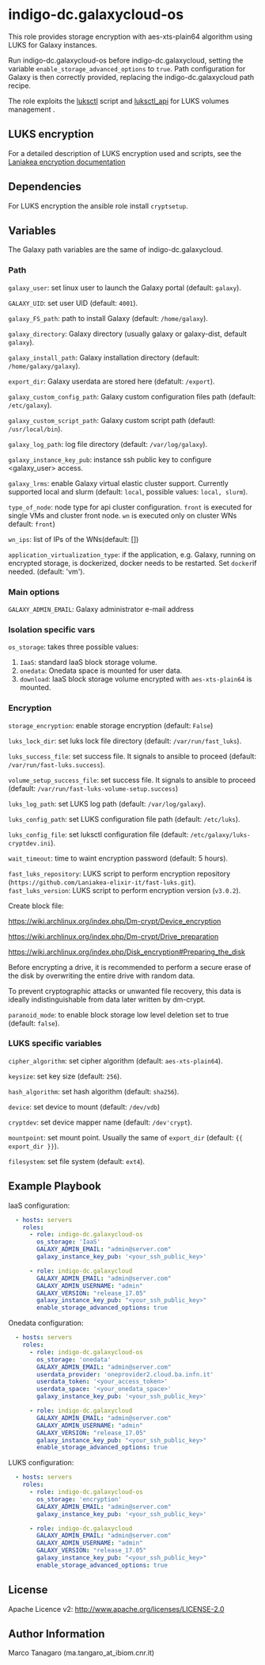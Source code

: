 indigo-dc.galaxycloud-os
========================
This role provides storage encryption with aes-xts-plain64 algorithm using LUKS for Galaxy instances.

Run indigo-dc.galaxycloud-os before indigo-dc.galaxycloud, setting the variable ``enable_storage_advanced_options`` to ``true``. Path configuration for Galaxy is then correctly provided, replacing the indigo-dc.galaxycloud path recipe.

The role exploits the [luksctl](https://github.com/Laniakea-elixir-it/luksctl) script and [luksctl_api](https://github.com/Laniakea-elixir-it/luksctl_api) for LUKS volumes management .

LUKS encryption
---------------
For a detailed description of LUKS encryption used and scripts, see the [Laniakea encryption documentation](https://laniakea.readthedocs.io/en/latest/admin_documentation/encryption/encryption.html)

Dependencies
------------

For LUKS encryption the ansible role install ``cryptsetup``.

Variables
---------
The Galaxy path variables are the same of indigo-dc.galaxycloud.

### Path ###

``galaxy_user``: set linux user to launch the Galaxy portal (default: ``galaxy``).

``GALAXY_UID``: set user UID (default: ``4001``).

``galaxy_FS_path``: path to install Galaxy (default: ``/home/galaxy``).

``galaxy_directory``: Galaxy directory (usually galaxy or galaxy-dist, default ``galaxy``).

``galaxy_install_path``: Galaxy installation directory (default: ``/home/galaxy/galaxy``).

``export_dir``: Galaxy userdata are stored here (defatult: ``/export``).

``galaxy_custom_config_path``: Galaxy custom configuration files path (default: ``/etc/galaxy``).

``galaxy_custom_script_path``: Galaxy custom script path (defautl: ``/usr/local/bin``).

``galaxy_log_path``: log file directory (default: ``/var/log/galaxy``).

``galaxy_instance_key_pub``: instance ssh public key to configure <galaxy_user> access.

``galaxy_lrms``: enable  Galaxy virtual elastic cluster support. Currently supported local and slurm (default: ``local``, possible values: ``local, slurm``).

``type_of_node``: node type for api cluster configuration. ``front`` is executed for single VMs and cluster front node. ``wn`` is executed only on cluster WNs default: ``front``)

``wn_ips``: list of IPs of the WNs(default: [])

``application_virtualization_type``: if the application, e.g. Galaxy, running on encrypted storage, is dockerized, docker needs to be restarted. Set ``docker``if needed. (default: 'vm').

### Main options ###

``GALAXY_ADMIN_EMAIL``: Galaxy administrator e-mail address

### Isolation specific vars ###

``os_storage``: takes three possible values:

  1. ``IaaS``: standard IaaS block storage volume.
  2. ``onedata``: Onedata space is mounted for user data.
  3. ``download``: IaaS block storage volume encrypted with ``aes-xts-plain64`` is mounted.

### Encryption ###

``storage_encryption``: enable storage encryption (default: ``False``)

``luks_lock_dir``: set luks lock file directory (default: ``/var/run/fast_luks``).

``luks_success_file``: set success file. It signals to ansible to proceed (default: ``/var/run/fast-luks.success``).

``volume_setup_success_file``: set success file. It signals to ansible to proceed (default: ``/var/run/fast-luks-volume-setup.success``)

``luks_log_path``: set LUKS log path (default: ``/var/log/galaxy``).

``luks_config_path``: set LUKS configuration file path (default: ``/etc/luks``).

``luks_config_file``: set luksctl configuration file (default: ``/etc/galaxy/luks-cryptdev.ini``).

``wait_timeout``: time to waint encryption password (default: 5 hours).

``fast_luks_repository``: LUKS script to perform encryption repository (``https://github.com/Laniakea-elixir-it/fast-luks.git``).
``fast_luks_version``: LUKS script to perform encryption version (``v3.0.2``).

Create block file:

https://wiki.archlinux.org/index.php/Dm-crypt/Device_encryption

https://wiki.archlinux.org/index.php/Dm-crypt/Drive_preparation

https://wiki.archlinux.org/index.php/Disk_encryption#Preparing_the_disk

Before encrypting a drive, it is recommended to perform a secure erase of the disk by overwriting the entire drive with random data.

To prevent cryptographic attacks or unwanted file recovery, this data is ideally indistinguishable from data later written by dm-crypt.

``paranoid_mode``: to enable block storage low level deletion set to true (default: ``false``).

### LUKS specific variables ###

``cipher_algorithm``: set cipher algorithm (default: ``aes-xts-plain64``).

``keysize``: set key size (default: ``256``).

``hash_algorithm``: set hash algorithm (default: ``sha256``).

``device``: set device to mount (default: ``/dev/vdb``)

``cryptdev``: set device mapper name (default:  ``/dev'crypt``).

``mountpoint``: set mount point. Usually the same of ``export_dir`` (default:  ``{{ export_dir }}``).

``filesystem``: set file system (default: ``ext4``).

Example Playbook
----------------

IaaS configuration:

```yaml
  - hosts: servers
    roles:
      - role: indigo-dc.galaxycloud-os
        os_storage: 'IaaS'
        GALAXY_ADMIN_EMAIL: "admin@server.com"
        galaxy_instance_key_pub: '<your_ssh_public_key>'

      - role: indigo-dc.galaxycloud
        GALAXY_ADMIN_EMAIL: "admin@server.com"
        GALAXY_ADMIN_USERNAME: "admin"
        GALAXY_VERSION: "release_17.05"
        galaxy_instance_key_pub: "<your_ssh_public_key>"
        enable_storage_advanced_options: true
```

Onedata configuration:

```yaml
  - hosts: servers
    roles:
      - role: indigo-dc.galaxycloud-os
        os_storage: 'onedata'
        GALAXY_ADMIN_EMAIL: "admin@server.com"
        userdata_provider: 'oneprovider2.cloud.ba.infn.it'
        userdata_token: '<your_access_token>'
        userdata_space: '<your_onedata_space>'
        galaxy_instance_key_pub: '<your_ssh_public_key>'

      - role: indigo-dc.galaxycloud
        GALAXY_ADMIN_EMAIL: "admin@server.com"
        GALAXY_ADMIN_USERNAME: "admin"
        GALAXY_VERSION: "release_17.05"
        galaxy_instance_key_pub: "<your_ssh_public_key>"
        enable_storage_advanced_options: true
```

LUKS configuration:

```yaml
  - hosts: servers
    roles:
      - role: indigo-dc.galaxycloud-os
        os_storage: 'encryption'
        GALAXY_ADMIN_EMAIL: "admin@server.com"
        galaxy_instance_key_pub: '<your_ssh_public_key>'

      - role: indigo-dc.galaxycloud
        GALAXY_ADMIN_EMAIL: "admin@server.com"
        GALAXY_ADMIN_USERNAME: "admin"
        GALAXY_VERSION: "release_17.05"
        galaxy_instance_key_pub: "<your_ssh_public_key>"
        enable_storage_advanced_options: true
```

License
-------

Apache Licence v2: http://www.apache.org/licenses/LICENSE-2.0

Author Information
------------------

Marco Tanagaro (ma.tangaro_at_ibiom.cnr.it)
